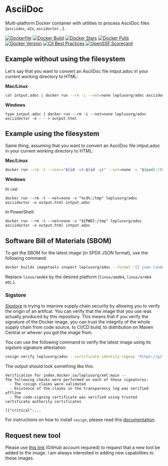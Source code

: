 # AsciiDoc

Multi-platform Docker container with utilities to process AsciiDoc files (`asciidoc`, `a2x`, `ascidoctor`...).

[![Dockerfile](https://img.shields.io/badge/GitHub-Dockerfile-blue)](adoc/Dockerfile)
[![Docker Build](https://github.com/leplusorg/docker-adoc/workflows/Docker/badge.svg)](https://github.com/leplusorg/docker-adoc/actions?query=workflow:"Docker")
[![Docker Stars](https://img.shields.io/docker/stars/leplusorg/adoc)](https://hub.docker.com/r/leplusorg/adoc)
[![Docker Pulls](https://img.shields.io/docker/pulls/leplusorg/adoc)](https://hub.docker.com/r/leplusorg/adoc)
[![Docker Version](https://img.shields.io/docker/v/leplusorg/adoc?sort=semver)](https://hub.docker.com/r/leplusorg/adoc)
[![CII Best Practices](https://bestpractices.coreinfrastructure.org/projects/10081/badge)](https://bestpractices.coreinfrastructure.org/projects/10081)
[![OpenSSF Scorecard](https://api.securityscorecards.dev/projects/github.com/leplusorg/docker-adoc/badge)](https://securityscorecards.dev/viewer/?uri=github.com/leplusorg/docker-adoc)

## Example without using the filesystem

Let's say that you want to convert an AsciiDoc file intput.adoc in your current working directory to HTML:

**Mac/Linux**

```bash
cat intput.adoc | docker run --rm -i --net=none leplusorg/adoc asciidoctor -o - - > output.html
```

**Windows**

```batch
type intput.adoc | docker run --rm -i --net=none leplusorg/adoc asciidoctor -o - - > output.html
```

## Example using the filesystem

Same thing, assuming that you want to convert an AsciiDoc file intput.adoc in your current working directory to HTML:

**Mac/Linux**

```bash
docker run --rm -t --user="$(id -u):$(id -g)" --net=none -v "$(pwd):/tmp" leplusorg/adoc asciidoctor -o output.html intput.adoc
```

**Windows**

In `cmd`:

```batch
docker run --rm -t --net=none -v "%cd%:/tmp" leplusorg/adoc asciidoctor -o output.html intput.adoc
```

In PowerShell:

```pwsh
docker run --rm -t --net=none -v "${PWD}:/tmp" leplusorg/adoc asciidoctor -o output.html intput.adoc
```

## Software Bill of Materials (SBOM)

To get the SBOM for the latest image (in SPDX JSON format), use the
following command:

```bash
docker buildx imagetools inspect leplusorg/adoc --format '{{ json (index .SBOM "linux/amd64").SPDX }}'
```

Replace `linux/amd64` by the desired platform (`linux/amd64`, `linux/arm64` etc.).

### Sigstore

[Sigstore](https://docs.sigstore.dev) is trying to improve supply
chain security by allowing you to verify the origin of an
artifcat. You can verify that the image that you use was actually
produced by this repository. This means that if you verify the
signature of the Docker image, you can trust the integrity of the
whole supply chain from code source, to CI/CD build, to distribution
on Maven Central or whever you got the image from.

You can use the following command to verify the latest image using its
sigstore signature attestation:

```bash
cosign verify leplusorg/adoc --certificate-identity-regexp 'https://github\.com/leplusorg/docker-adoc/\.github/workflows/.+' --certificate-oidc-issuer 'https://token.actions.githubusercontent.com'
```

The output should look something like this:

```text
Verification for index.docker.io/leplusorg/xml:main --
The following checks were performed on each of these signatures:
  - The cosign claims were validated
  - Existence of the claims in the transparency log was verified offline
  - The code-signing certificate was verified using trusted certificate authority certificates

[{"critical":...
```

For instructions on how to install `cosign`, please read this [documentation](https://docs.sigstore.dev/cosign/system_config/installation/).

## Request new tool

Please use [this link](https://github.com/leplusorg/docker-adoc/issues/new?assignees=thomasleplus&labels=enhancement&template=feature_request.md&title=%5BFEAT%5D) (GitHub account required) to request that a new tool be added to the image. I am always interested in adding new capabilities to these images.

